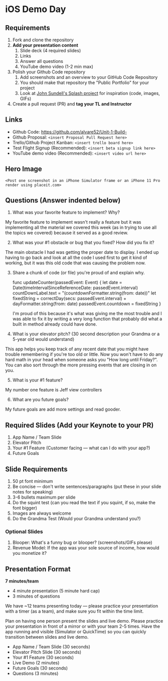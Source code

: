 # iOS Demo Day

## Requirements

1. Fork and clone the repository
2. **Add your presentation content**
    1. Slide deck (4 required slides)
    2. Links
    3. Answer all questions 
    4. YouTube demo video (1-2 min max)
3. Polish your Github Code repository
    1. Add screenshots and an overview to your GitHub Code Repository
    2. You should make that repository the "Public Portfolio" for your project
    3. Look at [John Sundell's Splash project](https://github.com/JohnSundell/Splash) for inspiration (code, images, GIFs)
4. Create a pull request (PR) and **tag your TL and Instructor**

## Links

* Github Code: https://github.com/alvare52/Unit-1-Build-
* Github Proposal: `<insert Proposal Pull Request here>`
* Trello/Github Project Kanban: `<insert trello board here>`
* Test Flight Signup (Recommended): `<insert beta signup link here>`
* YouTube demo video (Recommended): `<insert video url here>`

## Hero Image

`<Post one screenshot in an iPhone Simulator frame or an iPhone 11 Pro render using placeit.com>`

## Questions (Answer indented below)

1. What was your favorite feature to implement? Why?

My favorite feature to implement wasn't really a feature but it was implementing all the material we covered this week (as in trying to use all the topics we covered) because it served as a good review.

2. What was your #1 obstacle or bug that you fixed? How did you fix it?

The main obstacle I had was getting the proper date to display. I ended up having to go back and look at all the code I used first to get it kind of working, but it was this old code that was causing the problem now.
  
3. Share a chunk of code (or file) you're proud of and explain why.

    func updateCounter(passedEvent: Event) {
        let date = Date(timeIntervalSinceReferenceDate: passedEvent.interval)
        countDownLabel.text = "\(countdownFormatter.string(from: date))"
        let fixedString = correctDay(secs: passedEvent.interval) + dayFormatter.string(from: date)
        passedEvent.countdown = fixedString
    }
    
    I'm proud of this because it's what was giving me the most trouble and I was able to fix it by writing a very long function that probably did what a built in method already could have done.
  
4. What is your elevator pitch? (30 second description your Grandma or a 5-year old would understand)

This app helps you keep track of any recent date that you might have trouble remembering if you're too old or little.  Now you won't have to do any hard math in your head when someone asks you "How long until Friday?". You can also sort through the more pressing events that are closing in on you.
  
5. What is your #1 feature?

My number one feature is Jeff view controllers
  
6. What are you future goals?

My future goals are add more settings and read gooder.

## Required Slides (Add your Keynote to your PR)

1. App Name / Team Slide
2. Elevator Pitch
3. Your #1 Feature (Customer facing — what can I do with your app?)
4. Future Goals

## Slide Requirements

1. 50 pt font minimum
2. Be concise — don't write sentences/paragraphs (put these in your slide notes for speaking)
3. 3-6 bullets maximum per slide
4. Do the squint test (can you read the text if you squint, if so, make the font bigger)
6. Images are always welcome
7. Do the Grandma Test (Would your Grandma understand you?)

### Optional Slides

1. Blooper: What's a funny bug or blooper? (screenshots/GIFs please)
2. Revenue Model: If the app was your sole source of income, how would you monetize it?

## Presentation Format

**7 minutes/team**

* 4 minute presentation (5 minute hard cap)
* 3 minutes of questions

We have ~12 teams presenting today — please practice your presentation with a timer (as a team), and make sure you fit within the time limit.

Plan on having one person present the slides and live demo. Please practice your presentation in front of a mirror or with your team 2-5 times. Have the app running and visible (Simulator or QuickTime) so you can quickly transition between slides and live demo.

* App Name / Team Slide (30 seconds)
* Elevator Pitch Slide (30 seconds)
* Your #1 Feature (30 seconds)
* Live Demo (2 minutes)
* Future Goals (30 seconds)
* Questions (3 minutes)
